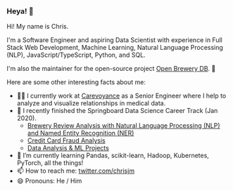### Heya! 👋

Hi! My name is Chris. 

I'm a Software Engineer and aspiring Data Scientist with experience in Full Stack Web Development, Machine Learning, Natural Language Processing (NLP), JavaScript/TypeScript, Python, and SQL. 

I'm also the maintainer for the open-source project [Open Brewery DB](https://www.openbrewerydb.org/). 🍻

Here are some other interesting facts about me:

- 👨‍💻 I currently work at [Carevoyance](http://www.carevoyance.com) as a Senior Engineer where I help to analyze and visualize relationships in medical data.
- 🔭 I recently finished the Springboard Data Science Career Track (Jan 2020). 
  * [Brewery Review Analysis with Natural Language Processing (NLP) and Named Entity Recognition (NER)](https://github.com/chrisjm/brewery-review-nlp)
  * [Credit Card Fraud Analysis](https://github.com/chrisjm/Credit-Card-Fraud-Analysis)
  * [Data Analysis & ML Projects](https://github.com/chrisjm/Springboard-Coursework) 
- 🌱 I’m currently learning Pandas, scikit-learn, Hadoop, Kubernetes, PyTorch, all the things!
- 📫 How to reach me: [twitter.com/chrisjm](https://twitter.com/chrisjm)
- 😄 Pronouns: He / Him
